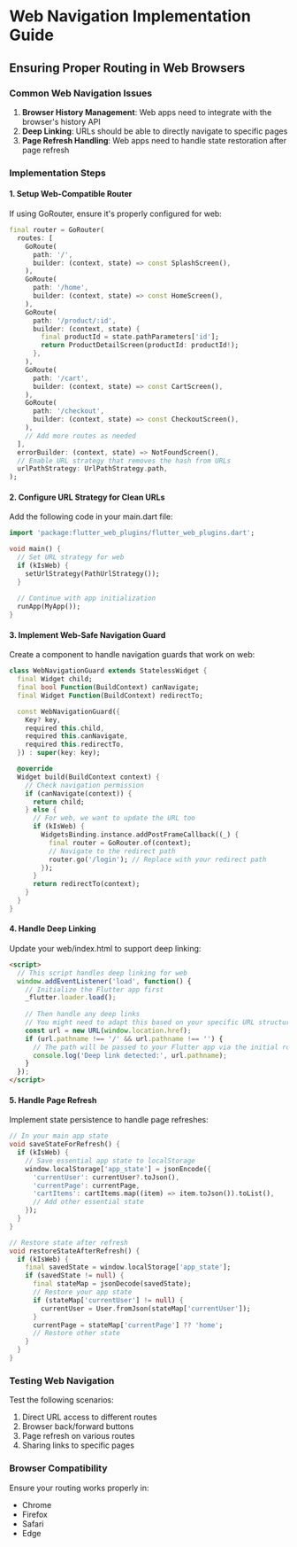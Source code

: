 # Web Navigation Implementation Guide

## Ensuring Proper Routing in Web Browsers

### Common Web Navigation Issues

1. **Browser History Management**: Web apps need to integrate with the browser's history API
2. **Deep Linking**: URLs should be able to directly navigate to specific pages
3. **Page Refresh Handling**: Web apps need to handle state restoration after page refresh

### Implementation Steps

#### 1. Setup Web-Compatible Router

If using GoRouter, ensure it's properly configured for web:

```dart
final router = GoRouter(
  routes: [
    GoRoute(
      path: '/',
      builder: (context, state) => const SplashScreen(),
    ),
    GoRoute(
      path: '/home',
      builder: (context, state) => const HomeScreen(),
    ),
    GoRoute(
      path: '/product/:id',
      builder: (context, state) {
        final productId = state.pathParameters['id'];
        return ProductDetailScreen(productId: productId!);
      },
    ),
    GoRoute(
      path: '/cart',
      builder: (context, state) => const CartScreen(),
    ),
    GoRoute(
      path: '/checkout',
      builder: (context, state) => const CheckoutScreen(),
    ),
    // Add more routes as needed
  ],
  errorBuilder: (context, state) => NotFoundScreen(),
  // Enable URL strategy that removes the hash from URLs
  urlPathStrategy: UrlPathStrategy.path,
);
```

#### 2. Configure URL Strategy for Clean URLs

Add the following code in your main.dart file:

```dart
import 'package:flutter_web_plugins/flutter_web_plugins.dart';

void main() {
  // Set URL strategy for web
  if (kIsWeb) {
    setUrlStrategy(PathUrlStrategy());
  }
  
  // Continue with app initialization
  runApp(MyApp());
}
```

#### 3. Implement Web-Safe Navigation Guard

Create a component to handle navigation guards that work on web:

```dart
class WebNavigationGuard extends StatelessWidget {
  final Widget child;
  final bool Function(BuildContext) canNavigate;
  final Widget Function(BuildContext) redirectTo;

  const WebNavigationGuard({
    Key? key,
    required this.child,
    required this.canNavigate,
    required this.redirectTo,
  }) : super(key: key);

  @override
  Widget build(BuildContext context) {
    // Check navigation permission
    if (canNavigate(context)) {
      return child;
    } else {
      // For web, we want to update the URL too
      if (kIsWeb) {
        WidgetsBinding.instance.addPostFrameCallback((_) {
          final router = GoRouter.of(context);
          // Navigate to the redirect path
          router.go('/login'); // Replace with your redirect path
        });
      }
      return redirectTo(context);
    }
  }
}
```

#### 4. Handle Deep Linking

Update your web/index.html to support deep linking:

```html
<script>
  // This script handles deep linking for web
  window.addEventListener('load', function() {
    // Initialize the Flutter app first
    _flutter.loader.load();
    
    // Then handle any deep links
    // You might need to adapt this based on your specific URL structure
    const url = new URL(window.location.href);
    if (url.pathname !== '/' && url.pathname !== '') {
      // The path will be passed to your Flutter app via the initial route
      console.log('Deep link detected:', url.pathname);
    }
  });
</script>
```

#### 5. Handle Page Refresh

Implement state persistence to handle page refreshes:

```dart
// In your main app state
void saveStateForRefresh() {
  if (kIsWeb) {
    // Save essential app state to localStorage
    window.localStorage['app_state'] = jsonEncode({
      'currentUser': currentUser?.toJson(),
      'currentPage': currentPage,
      'cartItems': cartItems.map((item) => item.toJson()).toList(),
      // Add other essential state
    });
  }
}

// Restore state after refresh
void restoreStateAfterRefresh() {
  if (kIsWeb) {
    final savedState = window.localStorage['app_state'];
    if (savedState != null) {
      final stateMap = jsonDecode(savedState);
      // Restore your app state
      if (stateMap['currentUser'] != null) {
        currentUser = User.fromJson(stateMap['currentUser']);
      }
      currentPage = stateMap['currentPage'] ?? 'home';
      // Restore other state
    }
  }
}
```

### Testing Web Navigation

Test the following scenarios:
1. Direct URL access to different routes
2. Browser back/forward buttons
3. Page refresh on various routes
4. Sharing links to specific pages

### Browser Compatibility

Ensure your routing works properly in:
- Chrome
- Firefox
- Safari
- Edge
